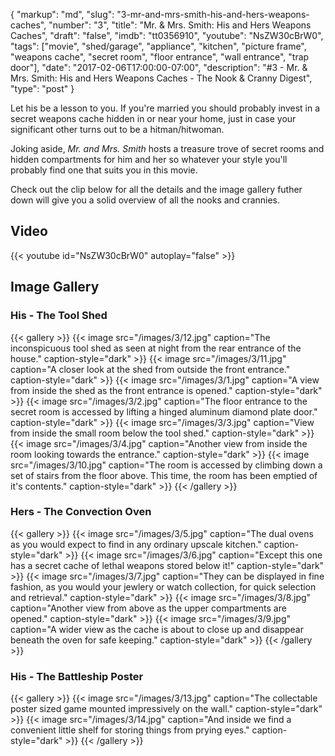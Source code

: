 {
    "markup":       "md",
    "slug":         "3-mr-and-mrs-smith-his-and-hers-weapons-caches",
    "number":       "3",
    "title":        "Mr. & Mrs. Smith: His and Hers Weapons Caches",
    "draft":        "false",
    "imdb":         "tt0356910",
    "youtube":      "NsZW30cBrW0",
    "tags":         ["movie", "shed/garage", "appliance", "kitchen", "picture frame", "weapons cache", "secret room", "floor entrance", "wall entrance", "trap door"],
    "date":         "2017-02-06T17:00:00-07:00",
    "description":  "#3 - Mr. & Mrs. Smith: His and Hers Weapons Caches - The Nook & Cranny Digest",
    "type":         "post"
}

Let his be a lesson to you. If you're married you should probably invest in a
secret weapons cache hidden in or near your home, just in case your significant
other turns out to be a hitman/hitwoman.

Joking aside, *Mr. and Mrs. Smith* hosts a treasure trove of secret rooms and
hidden compartments for him and her so whatever your style you'll probably find
one that suits you in this movie.

Check out the clip below for all the details and the image gallery futher down
will give you a solid overview of all the nooks and crannies.

## Video

{{< youtube id="NsZW30cBrW0" autoplay="false"  >}}

## Image Gallery

### His - The Tool Shed

{{< gallery >}}
    {{< image src="/images/3/12.jpg" caption="The inconspicuous tool shed as seen at night from the rear entrance of the house." caption-style="dark" >}}
    {{< image src="/images/3/11.jpg" caption="A closer look at the shed from outside the front entrance." caption-style="dark" >}}
    {{< image src="/images/3/1.jpg" caption="A view from inside the shed as the front entrance is opened." caption-style="dark" >}}
    {{< image src="/images/3/2.jpg" caption="The floor entrance to the secret room is accessed by lifting a hinged aluminum diamond plate door." caption-style="dark" >}}
    {{< image src="/images/3/3.jpg" caption="View from inside the small room below the tool shed." caption-style="dark" >}}
    {{< image src="/images/3/4.jpg" caption="Another view from inside the room looking towards the entrance." caption-style="dark" >}}
    {{< image src="/images/3/10.jpg" caption="The room is accessed by climbing down a set of stairs from the floor above. This time, the room has been emptied of it's contents." caption-style="dark" >}}
{{< /gallery >}}

### Hers - The Convection Oven

{{< gallery >}}
    {{< image src="/images/3/5.jpg" caption="The dual ovens as you would expect to find in any ordinary upscale kitchen." caption-style="dark" >}}
    {{< image src="/images/3/6.jpg" caption="Except this one has a secret cache of lethal weapons stored below it!" caption-style="dark" >}}
    {{< image src="/images/3/7.jpg" caption="They can be displayed in fine fashion, as you would your jewlery or watch collection, for quick selection and retrieval." caption-style="dark" >}}
    {{< image src="/images/3/8.jpg" caption="Another view from above as the upper compartments are opened." caption-style="dark" >}}
    {{< image src="/images/3/9.jpg" caption="A wider view as the cache is about to close up and disappear beneath the oven for safe keeping." caption-style="dark" >}}
{{< /gallery >}}

### His - The Battleship Poster

{{< gallery >}}
    {{< image src="/images/3/13.jpg" caption="The collectable poster sized game mounted impressively on the wall." caption-style="dark" >}}
    {{< image src="/images/3/14.jpg" caption="And inside we find a convenient little shelf for storing things from prying eyes." caption-style="dark" >}}
{{< /gallery >}}
